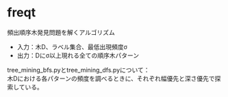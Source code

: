 # freqt
頻出順序木発見問題を解くアルゴリズム  
* 入力：木D、ラベル集合、最低出現頻度σ  
* 出力：Dにσ以上現れる全ての順序木パターン  
  
tree_mining_bfs.pyとtree_mining_dfs.pyについて：  
木Dにおける各パターンの頻度を調べるときに、それぞれ幅優先と深さ優先で探索している。  
